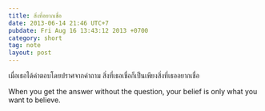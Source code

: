 ```yaml
---
title: สิ่งที่อยากเชื่อ
date: 2013-06-14 21:46 UTC+7
pubdate: Fri Aug 16 13:43:12 2013 +0700
category: short
tag: note
layout: post
---
```


เมื่อเธอได้คำตอบโดยปราศจากคำถาม สิ่งที่เธอเชื่อก็เป็นเพียงสิ่งที่เธออยากเชื่อ

When you get the answer without the question, your belief is only what you want to believe.

